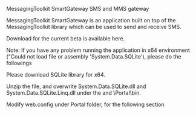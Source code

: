 
MessagingToolkit SmartGateway
SMS and MMS gateway

MessagingToolkit SmartGateway is an application built on top of the MessagingToolkit library which can be used to send and receive SMS.

Download for the current beta is available here.

Note: If you have any problem running the application in x64 environment ("Could not load file or assembly 'System.Data.SQLite'), please do the followings

Please download SQLite library for x64.

Unzip the file, and overwrite System.Data.SQLite.dll and System.Data.SQLite.Linq.dll under the and \Portal\bin.

Modify web.config under Portal folder, for the following section
